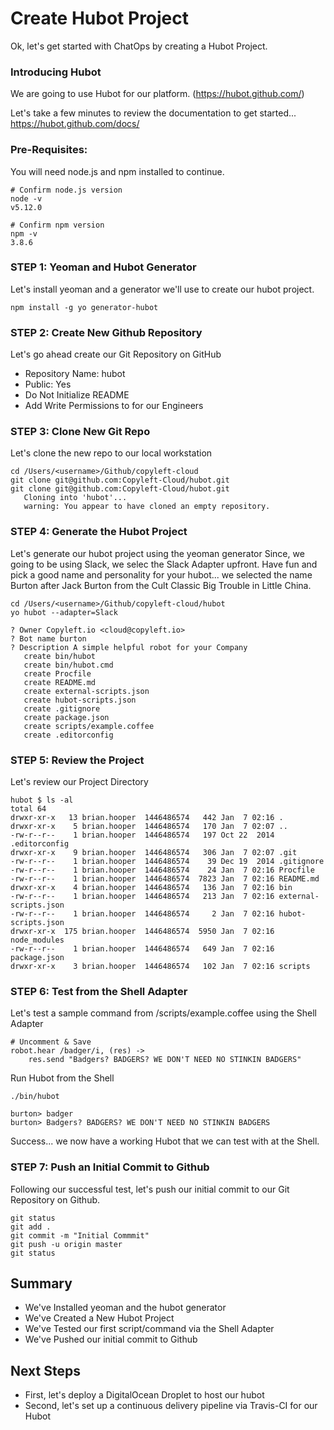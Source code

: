 # Create Hubot Project
Ok, let's get started with ChatOps by creating a Hubot Project.

### Introducing Hubot
We are going to use Hubot for our platform. (https://hubot.github.com/)

Let's take a few minutes to review the documentation to get started... https://hubot.github.com/docs/

### Pre-Requisites:  
You will need node.js and npm installed to continue.

```
# Confirm node.js version
node -v
v5.12.0

# Confirm npm version
npm -v
3.8.6
```

### STEP 1: Yeoman and Hubot Generator
Let's install yeoman and a generator we'll use to create our hubot project.
```
npm install -g yo generator-hubot

```

### STEP 2: Create New Github Repository
Let's go ahead create our Git Repository on GitHub
- Repository Name: hubot
- Public: Yes
- Do Not Initialize README
- Add Write Permissions to for our Engineers

### STEP 3: Clone New Git Repo
Let's clone the new repo to our local workstation
```
cd /Users/<username>/Github/copyleft-cloud
git clone git@github.com:Copyleft-Cloud/hubot.git
git clone git@github.com:Copyleft-Cloud/hubot.git
   Cloning into 'hubot'...
   warning: You appear to have cloned an empty repository.
```

### STEP 4: Generate the Hubot Project
Let's generate our hubot project using the yeoman generator
Since, we going to be using Slack, we selec the Slack Adapter upfront.
Have fun and pick a good name and personality for your hubot... we selected the name Burton after Jack Burton from the Cult Classic Big Trouble in Little China.

```
cd /Users/<username>/Github/copyleft-cloud/hubot
yo hubot --adapter=Slack

? Owner Copyleft.io <cloud@copyleft.io>
? Bot name burton
? Description A simple helpful robot for your Company
   create bin/hubot
   create bin/hubot.cmd
   create Procfile
   create README.md
   create external-scripts.json
   create hubot-scripts.json
   create .gitignore
   create package.json
   create scripts/example.coffee
   create .editorconfig
```

### STEP 5: Review the Project
Let's review our Project Directory
```
hubot $ ls -al
total 64
drwxr-xr-x   13 brian.hooper  1446486574   442 Jan  7 02:16 .
drwxr-xr-x    5 brian.hooper  1446486574   170 Jan  7 02:07 ..
-rw-r--r--    1 brian.hooper  1446486574   197 Oct 22  2014 .editorconfig
drwxr-xr-x    9 brian.hooper  1446486574   306 Jan  7 02:07 .git
-rw-r--r--    1 brian.hooper  1446486574    39 Dec 19  2014 .gitignore
-rw-r--r--    1 brian.hooper  1446486574    24 Jan  7 02:16 Procfile
-rw-r--r--    1 brian.hooper  1446486574  7823 Jan  7 02:16 README.md
drwxr-xr-x    4 brian.hooper  1446486574   136 Jan  7 02:16 bin
-rw-r--r--    1 brian.hooper  1446486574   213 Jan  7 02:16 external-scripts.json
-rw-r--r--    1 brian.hooper  1446486574     2 Jan  7 02:16 hubot-scripts.json
drwxr-xr-x  175 brian.hooper  1446486574  5950 Jan  7 02:16 node_modules
-rw-r--r--    1 brian.hooper  1446486574   649 Jan  7 02:16 package.json
drwxr-xr-x    3 brian.hooper  1446486574   102 Jan  7 02:16 scripts
```

### STEP 6: Test from the Shell Adapter
Let's test a sample command from /scripts/example.coffee using the Shell Adapter
```
# Uncomment & Save
robot.hear /badger/i, (res) ->
    res.send "Badgers? BADGERS? WE DON'T NEED NO STINKIN BADGERS"
```

Run Hubot from the Shell
```
./bin/hubot

burton> badger
burton> Badgers? BADGERS? WE DON'T NEED NO STINKIN BADGERS
```

Success... we now have a working Hubot that we can test with at the Shell.

### STEP 7: Push an Initial Commit to Github
Following our successful test, let's push our initial commit to our Git Repository on Github.
```
git status
git add .
git commit -m "Initial Commmit"
git push -u origin master
git status

```

## Summary
- We've Installed yeoman and the hubot generator
- We've Created a New Hubot Project
- We've Tested our first script/command via the Shell Adapter
- We've Pushed our initial commit to Github

## Next Steps
- First, let's deploy a DigitalOcean Droplet to host our hubot
- Second, let's set up a continuous delivery pipeline via Travis-CI for our Hubot
